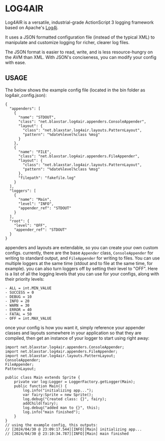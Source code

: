 # LOG4AIR

Log4AIR is a versatile, industrial-grade ActionScript 3 logging framework based on Apache's [Log4j](https://github.com/apache/logging-log4j2).

It uses a JSON formatted configuration file (instead of the typical XML) to manipulate and customize logging for richer, clearer log files.

The JSON format is easier to read, write, and is less resource-hungry on the AVM than XML. With JSON's conciseness, you can modify your config with ease.

## USAGE
The below shows the example config file (located in the bin folder as log4air_config.json):

```
{
  "appenders": [
    {
      "name": "STDOUT",
      "class": "net.blaxstar.log4air.appenders.ConsoleAppender",
      "layout": {
        "class": "net.blaxstar.log4air.layouts.PatternLayout",
        "pattern": "%date%level%class %msg"
      }
    },
    {
      "name": "FILE",
      "class": "net.blaxstar.log4air.appenders.FileAppender",
      "layout": {
        "class": "net.blaxstar.log4air.layouts.PatternLayout",
        "pattern": "%date%level%class %msg"
      },
      "filepath": "fakefile.log"
    }
  ],
  "loggers": [
    {
      "name": "Main",
      "level": "INFO",
      "appender_ref": "STDOUT"
    }
  ],
  "root": {
    "level": "OFF",
    "appender_ref": "STDOUT"
  }
}

```
appenders and layouts are extendable, so you can create your own custom configs. currently, there are the base `Appender` class, `ConsoleAppender` for writing to standard output, and `FileAppender` for writing to files. You can use multiple loggers at the same time (stdout and to file at the same time, for example). you can also turn loggers off by setting their level to "OFF". Here is a list of all the logging levels that you can use for your configs, along with their priority levels:

```
- ALL = int.MIN_VALUE
- SUCCESS = 0
- DEBUG = 10
- INFO = 20
- WARN = 30
- ERROR = 40
- FATAL = 50
- OFF = int.MAX_VALUE
```

once your config is how you want it, simply reference your appender classes and layouts somewhere in your application so that they are compiled, then get an instance of your logger to start using right away:

```
import net.blaxstar.log4air.appenders.ConsoleAppender;
import net.blaxstar.log4air.appenders.FileAppender;
import net.blaxstar.log4air.layouts.PatternLayout;
ConsoleAppender;
FileAppender;
PatternLayout;

public class Main extends Sprite {
    private var log:Logger = LoggerFactory.getLogger(Main);
    public function Main() {
        log.info("initializing app...");
        var fairy:Sprite = new Sprite();
        log.debug("Created class: {}", fairy);
        addChild(fairy);
        log.debug("added man to {}", this);
        log.info("main finished");
    }
}
// using the example config, this outputs:
// [2024/04/30 @ 23:09:17.544][INFO][Main] initializing app...
// [2024/04/30 @ 23:10:34.787][INFO][Main] main finished
```
